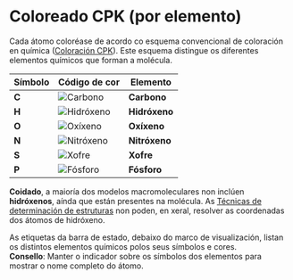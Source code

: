 # Coloreado CPK (por elemento)
Cada átomo coloréase de acordo co esquema convencional de coloración en química ([Coloración CPK](lexicon-cpk)). Este esquema distingue os diferentes elementos químicos que forman a molécula.

Símbolo | Código de cor | Elemento
------------ | ------------- | -------------
**C** | ![Carbono](static/img/c.png)| **Carbono**
**H** | ![Hidróxeno](static/img/h.png) | **Hidróxeno**
**O** | ![Oxíxeno](static/img/o.png) | **Oxíxeno** 
**N** | ![Nitróxeno](static/img/n.png) | **Nitróxeno**
**S** | ![Xofre](static/img/s.png) | **Xofre** 
**P** | ![Fósforo](static/img/p.png) | **Fósforo** 

**Coidado**, a maioría dos modelos macromoleculares non inclúen **hidróxenos**, aínda que están presentes na molécula. As [Técnicas de determinación de estruturas](lexicon-technique) non poden, en xeral, resolver as coordenadas dos átomos de hidróxeno.  

As etiquetas da barra de estado, debaixo do marco de visualización, listan os distintos elementos químicos polos seus símbolos e cores.  
**Consello**: Manter o indicador sobre os símbolos dos elementos para mostrar o nome completo do átomo.
